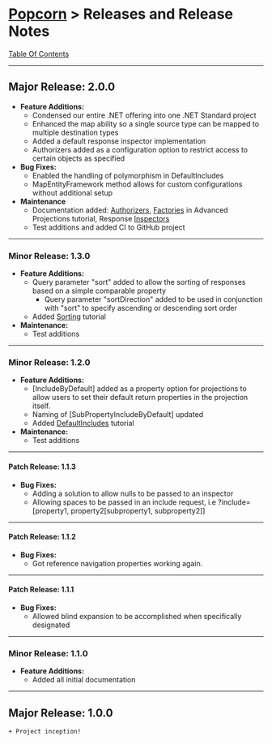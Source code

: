 # [Popcorn](../README.md) > Releases and Release Notes

[Table Of Contents](TableOfContents.md)

---
## Major Release: 2.0.0
+ **Feature Additions:**
	+ Condensed our entire .NET offering into one .NET Standard project
	+ Enhanced the map ability so a single source type can be mapped to multiple destination types
	+ Added a default response inspector implementation
	+ Authorizers added as a configuration option to restrict access to certain objects as specified
+ **Bug Fixes:**
	+ Enabled the handling of polymorphism  in DefaultIncludes
	+ MapEntityFramework method allows for custom configurations without additional setup
+ **Maintenance**
	+ Documentation added: [Authorizers](dotnet/DotNetTutorialAuthorizers.md), [Factories](dotnet/DotNetTutorialAdvancedProjections.md) in Advanced Projections tutorial, 
	Response [Inspectors](dotnet/DotNetTutorialInspectors.md)
	+ Test additions and added CI to GitHub project

---
### Minor Release: 1.3.0
+ **Feature Additions:**  
    + Query parameter "sort" added to allow the sorting of responses based on a simple comparable property
		+ Query parameter "sortDirection" added to be used in conjunction with "sort" to specify ascending or descending sort order
    + Added [Sorting](dotnet/DotNetTutorialSorting.md) tutorial
+ **Maintenance:**
    + Test additions

---
### Minor Release: 1.2.0
+ **Feature Additions:**  
    + [IncludeByDefault] added as a property option for projections to allow users to set their default return properties in the projection itself.
    + Naming of [SubPropertyIncludeByDefault] updated
    + Added [DefaultIncludes](dotnet/DotNetTutorialDefaultIncludes.md) tutorial
+ **Maintenance:**
    + Test additions

---
#### Patch Release: 1.1.3
+ **Bug Fixes:**
	+ Adding a solution to allow nulls to be passed to an inspector
	+ Allowing spaces to be passed in an include request, i.e ?include=[property1, property2[subproperty1, subproperty2]]

---
#### Patch Release: 1.1.2
+ **Bug Fixes:**
	+ Got reference navigation properties working again.

---
#### Patch Release: 1.1.1
+ **Bug Fixes:**
	+ Allowed blind expansion to be accomplished when specifically designated

--- 
### Minor Release: 1.1.0
+ **Feature Additions:**  
	+ Added all initial documentation

---
## Major Release: 1.0.0
	+ Project inception!